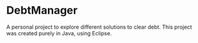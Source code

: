 # DebtManager
A personal project to explore different solutions to clear debt. 
This project was created purely in Java, using Eclipse. 

